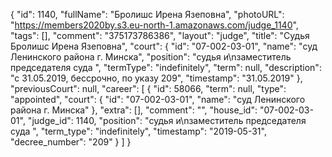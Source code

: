 {
    "id": 1140,
    "fullName": "Бролишс Ирена Язеповна",
    "photoURL": "https://members2020by.s3.eu-north-1.amazonaws.com/judge_1140",
    "tags": [],
    "comment": "375173786386",
    "layout": "judge",
    "title": "Судья Бролишс Ирена Язеповна",
    "court": {
        "id": "07-002-03-01",
        "name": "суд Ленинского района г. Минска",
        "position": "судья и\nзаместитель председателя суда ",
        "termType": "indefinitely",
        "term": null,
        "description": "c 31.05.2019, бессрочно, по указу 209",
        "timestamp": "31.05.2019"
    },
    "previousCourt": null,
    "career": [
        {
            "id": 58066,
            "term": null,
            "type": "appointed",
            "court": {
                "id": "07-002-03-01",
                "name": "суд Ленинского района г. Минска"
            },
            "extra": [],
            "comment": "",
            "house_id": "07-002-03-01",
            "judge_id": 1140,
            "position": "судья и\nзаместитель председателя суда ",
            "term_type": "indefinitely",
            "timestamp": "2019-05-31",
            "decree_number": "209"
        }
    ]
}